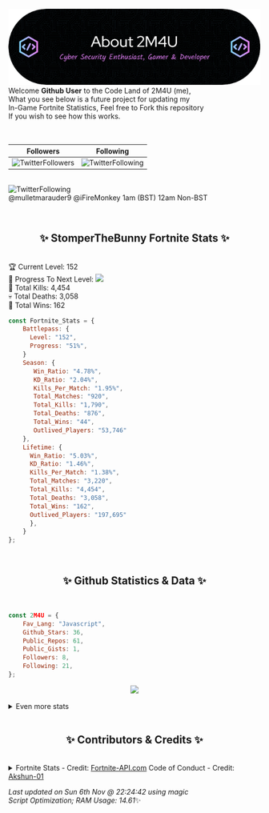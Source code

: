 
  ![Header](./src/github-banner.png)
  <br>
  Welcome **Github User** to the Code Land of 2M4U (me),<br>
  What you see below is a future project for updating my<br>
  In-Game Fortnite Statistics, Feel free to Fork this repository<br>
  If you wish to see how this works.
  <br><br>
  <br>
  
  | Followers  | Following |
  | ---------- |:---------:|
  | ![TwitterFollowers](https://img.shields.io/badge/Twitter%20Followers-79-blue)  | ![TwitterFollowing](https://img.shields.io/badge/Twitter%20Following-233-blue)  |


  <br>![TwitterFollowing](https://img.shields.io/badge/Latest%20Tweet--blue)<br>
  @mulletmarauder9 @iFireMonkey 1am (BST) 12am Non-BST
   
  <br><h2 align="center"> ✨ StomperTheBunny Fortnite Stats ✨</h2><br>
  🏆 Current Level: 152<br>
  🎉 Progress To Next Level: ![](https://geps.dev/progress/51)<br>
  🎯 Total Kills: 4,454<br>
  💀 Total Deaths: 3,058<br>
  👑 Total Wins: 162<br>

```js
const Fortnite_Stats = {
    Battlepass: {
      Level: "152",
      Progress: "51%",    
    }
    Season: { 
       Win_Ratio: "4.78%",
       KD_Ratio: "2.04%",
       Kills_Per_Match: "1.95%",
       Total_Matches: "920",
       Total_Kills: "1,790",
       Total_Deaths: "876",
       Total_Wins: "44",
       Outlived_Players: "53,746"
    },
    Lifetime: {
      Win_Ratio: "5.03%",
      KD_Ratio: "1.46%",
      Kills_Per_Match: "1.38%",
      Total_Matches: "3,220",
      Total_Kills: "4,454",
      Total_Deaths: "3,058",
      Total_Wins: "162",
      Outlived_Players: "197,695"
      },
    }
}; 
```


<br><h2 align="center"> ✨ Github Statistics & Data ✨</h2><br>

```js
const 2M4U = {
    Fav_Lang: "Javascript",
    Github_Stars: 36,
    Public_Repos: 61,
    Public_Gists: 1,
    Followers: 8,
    Following: 21,
}; 
```

<p align="center">
<img src="https://github-readme-streak-stats.herokuapp.com/?user=2M4U&theme=tokyonight">
</p>
<details>
  <summary>
      Even more stats
  </summary>
  <p align="center">
    <img src="https://github-profile-trophy.vercel.app/?username=2M4U&theme=dracula">
    <img src="https://github-readme-stats.vercel.app/api?username=2M4U&theme=tokyonight&count_private=true&show_icons=true&include_all_commits=true">
  </p>
</details>
<br><h2 align="center"> ✨ Contributors & Credits ✨</h2><br>
<details>
  <summary>
      Fortnite Stats - Credit: <a href="https://fortnite-api.com/?utm_source=github.com/2M4U/2M4U">Fortnite-API.com</a>
      Code of Conduct - Credit: <a href="https://github.com/Akshun-01">Akshun-01</a>
  </summary>
</details>

<!-- Last updated on Sun Nov 06 2022 22:24:42 GMT+0000 (Coordinated Universal Time) ;-;-->
<i>Last updated on  Sun 6th Nov @ 22:24:42 using magic<br>
Script Optimization; RAM Usage: 14.61</i>✨